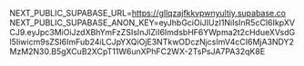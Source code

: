 NEXT_PUBLIC_SUPABASE_URL=https://gllqzajfkkvpwnyultiy.supabase.co
NEXT_PUBLIC_SUPABASE_ANON_KEY=eyJhbGciOiJIUzI1NiIsInR5cCI6IkpXVCJ9.eyJpc3MiOiJzdXBhYmFzZSIsInJlZiI6ImdsbHF6YWpma2t2cHdueXVsdGl5Iiwicm9sZSI6ImFub24iLCJpYXQiOjE3NTkwODczNjcsImV4cCI6MjA3NDY2MzM2N30.B5gXCuB2XCpT11W6unXPhFC2WX-2TsPsJA7PA32qK8E
